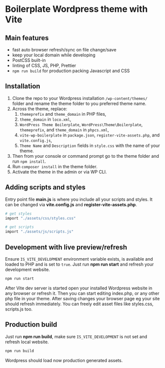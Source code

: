 # Boilerplate Wordpress theme with Vite

## Main features

- fast auto browser refresh/sync on file change/save
- keep your local domain while developing
- PostCSS built-in
- linting of CSS, JS, PHP, Prettier
- `npm run build` for production packing Javascript and CSS


## Installation

1. Clone the repo to your Wordpress installation `/wp-content/themes/` folder and rename the theme folder to you preferred theme name.
2. Across the theme, replace:
   1.  `themeprefix` and `theme_domain` in PHP files,
   2.  `theme_domain` in `loco.xml`,
   3.  `WordPress Theme Boilerplate`, `WordPress\Theme\Boilerplate`, `themeprefix`, and `theme_domain` in `phpcs.xml`,
   4.  `vite-wp-boilerplate` in `package.json`, `register-vite-assets.php`, and `vite.config.js`,
   5.  `Theme Name` and `Description` fields in `style.css` with the name of your theme.
3. Then from your console or command prompt go to the theme folder and run `npm install`.
4. Run `composer install` in the theme folder.
5. Activate the theme in the admin or via WP CLI.

## Adding scripts and styles

Entry point file **main.js** is where you include all your scripts and styles. It can be changed via **vite.config.js** and **register-vite-assets.php**.

```bash
# get styles
import "./assets/css/styles.css"

# get scripts
import "./assets/js/scripts.js"
```

## Development with live preview/refresh

Ensure `IS_VITE_DEVELOPMENT` environment variable exists, is available and loaded to PHP and is set to `true`. Just run **npm run start** and refresh your development website.

```bash
npm run start
```
After Vite dev server is started open your installed Wordpress website in any browser or refresh it. Then you can start editing index.php, or any other php file in your theme. After saving changes your browser page eg your site should refresh immediately. You can freely edit asset files like styles.css, scripts.js too.


## Production build

Just run **npm run build**, make sure `IS_VITE_DEVELOPMENT` is not set and refresh local website.

```bash
npm run build
```
Wordpress should load now production generated assets.
